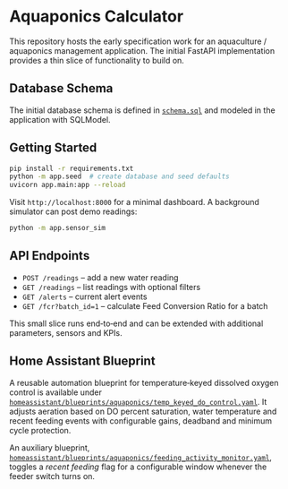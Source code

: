 # Aquaponics Calculator

This repository hosts the early specification work for an aquaculture / aquaponics management application. The initial FastAPI implementation provides a thin slice of functionality to build on.

## Database Schema

The initial database schema is defined in [`schema.sql`](schema.sql) and modeled in the application with SQLModel.

## Getting Started

```bash
pip install -r requirements.txt
python -m app.seed  # create database and seed defaults
uvicorn app.main:app --reload
```

Visit `http://localhost:8000` for a minimal dashboard. A background simulator can post demo readings:

```bash
python -m app.sensor_sim
```

## API Endpoints

- `POST /readings` – add a new water reading
- `GET /readings` – list readings with optional filters
- `GET /alerts` – current alert events
- `GET /fcr?batch_id=1` – calculate Feed Conversion Ratio for a batch

This small slice runs end‑to‑end and can be extended with additional parameters, sensors and KPIs.

## Home Assistant Blueprint

A reusable automation blueprint for temperature‑keyed dissolved oxygen control is available under
[`homeassistant/blueprints/aquaponics/temp_keyed_do_control.yaml`](homeassistant/blueprints/aquaponics/temp_keyed_do_control.yaml).
It adjusts aeration based on DO percent saturation, water temperature and recent feeding events with
configurable gains, deadband and minimum cycle protection.

An auxiliary blueprint, [`homeassistant/blueprints/aquaponics/feeding_activity_monitor.yaml`](homeassistant/blueprints/aquaponics/feeding_activity_monitor.yaml),
toggles a *recent feeding* flag for a configurable window whenever the feeder switch turns on.
